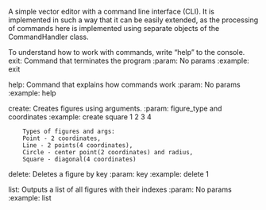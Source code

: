 A simple vector editor with a command line interface (CLI).
It is implemented in such a way that it can be easily extended, as the processing of commands here is implemented using separate objects of the CommandHandler class.

To understand how to work with commands, write “help” to the console.
exit:
        Command that terminates the program
        :param: No params
        :example: exit
        
help:
        Command that explains how commands work
        :param: No params
        :example: help
        
create:
        Creates figures using arguments.
        :param: figure_type and coordinates
        :example: create square 1 2 3 4

        Types of figures and args:
        Point - 2 coordinates,
        Line - 2 points(4 coordinates),
        Circle - center point(2 coordinates) and radius,
        Square - diagonal(4 coordinates)

        
delete:
        Deletes a figure by key
        :param: key
        :example: delete 1
        
list:
        Outputs a list of all figures with their indexes
        :param: No params
        :example: list
